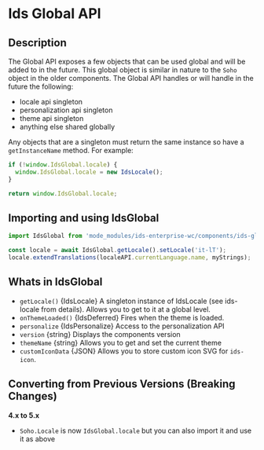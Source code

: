 # Ids Global API

## Description

The Global API exposes a few objects that can be used global and will be added to in the future. This global object is similar in nature to the `Soho` object in the older components. The Global API handles or will handle in the future the following:

- locale api singleton
- personalization api singleton
- theme api singleton
- anything else shared globally

Any objects that are a singleton must return the same instance so have a `getInstanceName` method. For example:

```js
if (!window.IdsGlobal.locale) {
  window.IdsGlobal.locale = new IdsLocale();
}

return window.IdsGlobal.locale;
```

## Importing and using IdsGlobal

```js
import IdsGlobal from 'mode_modules/ids-enterprise-wc/components/ids-global/ids-global';

const locale = await IdsGlobal.getLocale().setLocale('it-lT');
locale.extendTranslations(localeAPI.currentLanguage.name, myStrings);
```

## Whats in IdsGlobal

- `getLocale()` {IdsLocale} A singleton instance of IdsLocale (see ids-locale from details). Allows you to get to it at a global level.
- `onThemeLoaded()` {IdsDeferred} Fires when the theme is loaded.
- `personalize` {IdsPersonalize} Access to the personalization API
- `version` {string} Displays the components version
- `themeName` {string} Allows you to get and set the current theme
- `customIconData` {JSON} Allows you to store custom icon SVG for `ids-icon`.

## Converting from Previous Versions (Breaking Changes)

**4.x to 5.x**

- `Soho.Locale` is now `IdsGlobal.locale` but you can also import it and use it as above
